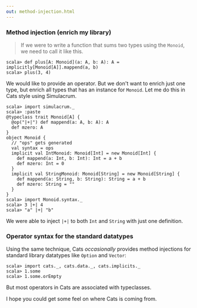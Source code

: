 ```yaml
---
out: method-injection.html
---
```


### Method injection (enrich my library)

> If we were to write a function that sums two types using the `Monoid`, we need to call it like this.

```console
scala> def plus[A: Monoid](a: A, b: A): A = implicitly[Monoid[A]].mappend(a, b)
scala> plus(3, 4)
```

We would like to provide an operator. But we don't want to enrich just one type,
but enrich all types that has an instance for `Monoid`.
Let me do this in Cats style using Simulacrum.

```console:new
scala> import simulacrum._
scala> :paste
@typeclass trait Monoid[A] {
  @op("|+|") def mappend(a: A, b: A): A
  def mzero: A
}
object Monoid {
  // "ops" gets generated
  val syntax = ops
  implicit val IntMonoid: Monoid[Int] = new Monoid[Int] {
    def mappend(a: Int, b: Int): Int = a + b
    def mzero: Int = 0
  }
  implicit val StringMonoid: Monoid[String] = new Monoid[String] {
    def mappend(a: String, b: String): String = a + b
    def mzero: String = ""
  }
}
scala> import Monoid.syntax._
scala> 3 |+| 4
scala> "a" |+| "b"
```

We were able to inject `|+|` to both `Int` and `String` with just one definition.

### Operator syntax for the standard datatypes

Using the same technique, Cats _occasionally_ provides method injections for standard library datatypes like `Option` and `Vector`:

```console
scala> import cats._, cats.data._, cats.implicits._
scala> 1.some
scala> 1.some.orEmpty
```

But most operators in Cats are associated with typeclasses.

I hope you could get some feel on where Cats is coming from.
